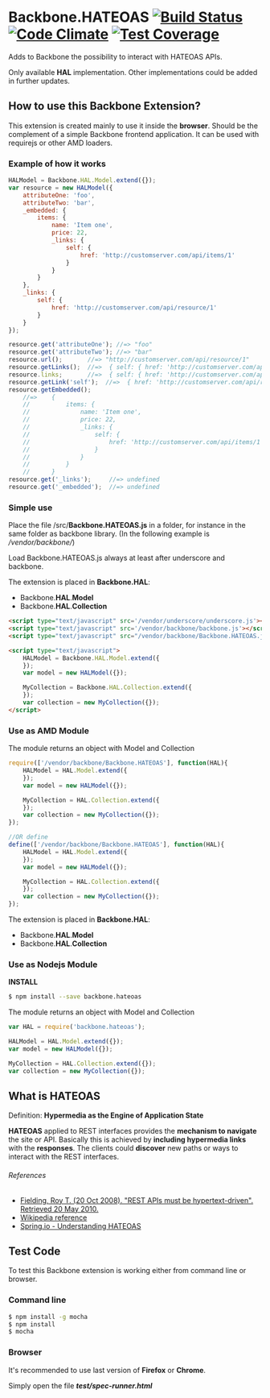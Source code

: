 Backbone.HATEOAS [![Build Status](https://travis-ci.org/repocho/Backbone.HATEOAS.svg?branch=master)](https://travis-ci.org/repocho/Backbone.HATEOAS) [![Code Climate](https://codeclimate.com/github/RePoChO/Backbone.HATEOAS/badges/gpa.svg)](https://codeclimate.com/github/RePoChO/Backbone.HATEOAS) [![Test Coverage](https://codeclimate.com/github/RePoChO/Backbone.HATEOAS/badges/coverage.svg)](https://codeclimate.com/github/RePoChO/Backbone.HATEOAS/coverage)
===========
Adds to Backbone the possibility to interact with HATEOAS APIs.

Only available **HAL** implementation. Other implementations could be added in further updates.

## How to use this Backbone Extension?
This extension is created mainly to use it inside the **browser**. Should be the complement of a simple Backbone frontend application. It can be used with requirejs or other AMD loaders.
### Example of how it works
```javascript
HALModel = Backbone.HAL.Model.extend({});
var resource = new HALModel({
    attributeOne: 'foo',
    attributeTwo: 'bar',
    _embedded: {
        items: {
            name: 'Item one',
            price: 22,
            _links: {
                self: {
                    href: 'http://customserver.com/api/items/1'
                }
            }
        }
    },
    _links: {
        self: {
            href: 'http://customserver.com/api/resource/1'
        }
    }
});

resource.get('attributeOne'); //=> "foo"
resource.get('attributeTwo'); //=> "bar"
resource.url();       //=> "http://customserver.com/api/resource/1"
resource.getLinks();  //=>  { self: { href: 'http://customserver.com/api/resource/1'}}
resource.links;       //=>  { self: { href: 'http://customserver.com/api/resource/1'}}
resource.getLink('self');  //=>  { href: 'http://customserver.com/api/resource/1'}
resource.getEmbedded();
    //=>    {
    //          items: {
    //              name: 'Item one',
    //              price: 22,
    //              _links: {
    //                  self: {
    //                      href: 'http://customserver.com/api/items/1'
    //                  }
    //              }
    //          }
    //      }
resource.get('_links');     //=> undefined
resource.get('_embedded');  //=> undefined
```
### Simple use
Place the file /src/**Backbone.HATEOAS.js** in a folder, for instance in the same folder as backbone library. (In the following example is */vendor/backbone/*)

Load Backbone.HATEOAS.js always at least after underscore and backbone.

The extension is placed in **Backbone.HAL**:
- Backbone.**HAL**.**Model**
- Backbone.**HAL**.**Collection**
```html
<script type="text/javascript" src='/vendor/underscore/underscore.js'></script>
<script type="text/javascript" src='/vendor/backbone/backbone.js'></script>
<script type="text/javascript" src="/vendor/backbone/Backbone.HATEOAS.js"></script>

<script type="text/javascript">
    HALModel = Backbone.HAL.Model.extend({
    });
    var model = new HALModel({});

    MyCollection = Backbone.HAL.Collection.extend({
    });
    var collection = new MyCollection({});
</script>
```

### Use as AMD Module
The module returns an object with Model and Collection
```javascript
require(['/vendor/backbone/Backbone.HATEOAS'], function(HAL){
    HALModel = HAL.Model.extend({
    });
    var model = new HALModel({});

    MyCollection = HAL.Collection.extend({
    });
    var collection = new MyCollection({});
});

//OR define
define(['/vendor/backbone/Backbone.HATEOAS'], function(HAL){
    HALModel = HAL.Model.extend({
    });
    var model = new HALModel({});

    MyCollection = HAL.Collection.extend({
    });
    var collection = new MyCollection({});
});
```

The extension is placed in **Backbone.HAL**:
- Backbone.**HAL**.**Model**
- Backbone.**HAL**.**Collection**

### Use as Nodejs Module
**INSTALL**
```bash
$ npm install --save backbone.hateoas
```

The module returns an object with Model and Collection
```javascript
var HAL = require('backbone.hateoas');

HALModel = HAL.Model.extend({});
var model = new HALModel({});

MyCollection = HAL.Collection.extend({});
var collection = new MyCollection({});
```

## What is HATEOAS
Definition: **Hypermedia as the Engine of Application State**

**HATEOAS** applied to REST interfaces provides the **mechanism to navigate** the site or API. Basically this is achieved by **including hypermedia links** with the **responses**. The clients could **discover** new paths or ways to interact with the REST interfaces.

###### References
- [Fielding, Roy T. (20 Oct 2008). "REST APIs must be hypertext-driven". Retrieved 20 May 2010.](http://roy.gbiv.com/untangled/2008/rest-apis-must-be-hypertext-driven)
- [Wikipedia reference](http://en.wikipedia.org/wiki/HATEOAS)
- [Spring.io - Understanding HATEOAS](https://spring.io/understanding/HATEOAS)


## Test Code
To test this Backbone extension is working either from command line or browser.

### Command line
```bash
$ npm install -g mocha
$ npm install
$ mocha
```

### Browser
It's recommended to use last version of **Firefox** or **Chrome**.

Simply open the file ***test/spec-runner.html***
